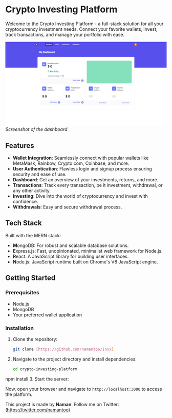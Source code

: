 # Crypto Investing Platform

Welcome to the Crypto Investing Platform - a full-stack solution for all your cryptocurrency investment needs. Connect your favorite wallets, invest, track transactions, and manage your portfolio with ease.

![Dashboard](dashboard.png)
*Screenshot of the dashboard*

## Features

- **Wallet Integration**: Seamlessly connect with popular wallets like MetaMask, Rainbow, Crypto.com, Coinbase, and more.
- **User Authentication**: Flawless login and signup process ensuring security and ease of use.
- **Dashboard**: Get an overview of your investments, returns, and more.
- **Transactions**: Track every transaction, be it investment, withdrawal, or any other activity.
- **Investing**: Dive into the world of cryptocurrency and invest with confidence.
- **Withdrawals**: Easy and secure withdrawal process.

## Tech Stack

Built with the MERN stack:
- **M**ongoDB: For robust and scalable database solutions.
- **E**xpress.js: Fast, unopinionated, minimalist web framework for Node.js.
- **R**eact: A JavaScript library for building user interfaces.
- **N**ode.js: JavaScript runtime built on Chrome's V8 JavaScript engine.

## Getting Started

### Prerequisites

- Node.js
- MongoDB
- Your preferred wallet application

### Installation

1. Clone the repository:
   ```bash
   git clone [https://github.com/namantoo/Invx]
2. Navigate to the project directory and install dependencies:
   ```bash
   cd crypto-investing-platform
npm install
3. Start the server:

Now, open your browser and navigate to `http://localhost:3000` to access the platform.

This project is made by **Naman**. Follow me on Twitter:(https://twitter.com/namantoo)

